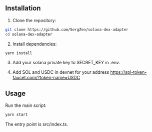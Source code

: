 ## Installation

1. Clone the repository:

```bash
git clone https://github.com/SergZen/solana-dex-adapter
cd solana-dex-adapter
```

2. Install dependencies:
```bash
yarn install
```

3. Add your solana private key to SECRET_KEY in .env.


4. Add SOL and USDC in devnet for your address https://spl-token-faucet.com/?token-name=USDC

## Usage
Run the main script:
```bash
yarn start
```
The entry point is src/index.ts.
